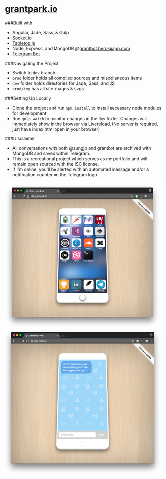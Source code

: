 # [grantpark.io](http://grantpark.io)
###Built with
* Angular, Jade, Sass, & Gulp  
* [Socket.io](http://socket.io/)  
* [Tabletop.js](https://github.com/jsoma/tabletop)  
* Node, Express, and MongoDB [@grantbot.herokuapp.com](https://github.com/sungjp/grantbot)  
* [Telegram Bot](https://core.telegram.org/bots)  

###Navigating the Project
* Switch to `dev` branch
* `prod` folder holds all compiled sources and miscellaneous items
* `dev` folder holds directories for Jade, Sass, and JS
* `prod/img` has all site images & svgs  

###Setting Up Locally
* Clone the project and run `npm install` to install necessary node modules for development
* Run `gulp watch` to monitor changes in the `dev` folder. Changes will immediately show in the browser via Livereload. (No server is required, just have index.html open in your browser)  

###Disclaimer
* All conversations with both @sungjp and grantbot are archived with MongoDB and saved within Telegram.
* This is a recreational project which serves as my portfolio and will remain open sourced with the ISC license.  
* If I'm online, you'll be alerted with an automated message and/or a notification counter on the Telegram logo.  



![](prod/img/ss1.png?raw=true "Grant Hyun Park")
![](prod/img/ss2.png?raw=true "Grant Hyun Park")
